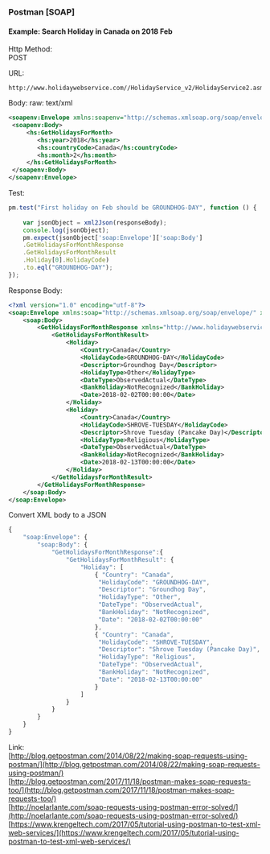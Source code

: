 ### Postman [SOAP]


#### Example:  Search Holiday in Canada on 2018 Feb
Http Method:  
POST

URL:
```
http://www.holidaywebservice.com//HolidayService_v2/HolidayService2.asmx
```

Body:  raw:  text/xml
```xml
<soapenv:Envelope xmlns:soapenv="http://schemas.xmlsoap.org/soap/envelope/" xmlns:hs="http://www.holidaywebservice.com/HolidayService_v2/">
 <soapenv:Body>
     <hs:GetHolidaysForMonth>
        <hs:year>2018</hs:year>
        <hs:countryCode>Canada</hs:countryCode>
        <hs:month>2</hs:month>
     </hs:GetHolidaysForMonth>
 </soapenv:Body>
</soapenv:Envelope>
```

Test:  
```js
pm.test("First holiday on Feb should be GROUNDHOG-DAY", function () {
    
    var jsonObject = xml2Json(responseBody);
    console.log(jsonObject);
    pm.expect(jsonObject['soap:Envelope']['soap:Body']
    .GetHolidaysForMonthResponse
    .GetHolidaysForMonthResult
    .Holiday[0].HolidayCode)
    .to.eql("GROUNDHOG-DAY");
});
```

Response Body:  
```xml
<?xml version="1.0" encoding="utf-8"?>
<soap:Envelope xmlns:soap="http://schemas.xmlsoap.org/soap/envelope/" xmlns:xsi="http://www.w3.org/2001/XMLSchema-instance" xmlns:xsd="http://www.w3.org/2001/XMLSchema">
    <soap:Body>
        <GetHolidaysForMonthResponse xmlns="http://www.holidaywebservice.com/HolidayService_v2/">
            <GetHolidaysForMonthResult>
                <Holiday>
                    <Country>Canada</Country>
                    <HolidayCode>GROUNDHOG-DAY</HolidayCode>
                    <Descriptor>Groundhog Day</Descriptor>
                    <HolidayType>Other</HolidayType>
                    <DateType>ObservedActual</DateType>
                    <BankHoliday>NotRecognized</BankHoliday>
                    <Date>2018-02-02T00:00:00</Date>
                </Holiday>
                <Holiday>
                    <Country>Canada</Country>
                    <HolidayCode>SHROVE-TUESDAY</HolidayCode>
                    <Descriptor>Shrove Tuesday (Pancake Day)</Descriptor>
                    <HolidayType>Religious</HolidayType>
                    <DateType>ObservedActual</DateType>
                    <BankHoliday>NotRecognized</BankHoliday>
                    <Date>2018-02-13T00:00:00</Date>
                </Holiday>
            </GetHolidaysForMonthResult>
        </GetHolidaysForMonthResponse>
    </soap:Body>
</soap:Envelope>
```

Convert XML body to a JSON
```js
{
    "soap:Envelope": {
        "soap:Body": {
            "GetHolidaysForMonthResponse":{
                "GetHolidaysForMonthResult": {
                    "Holiday": [
                        { "Country": "Canada",
                         "HolidayCode": "GROUNDHOG-DAY", 
                         "Descriptor": "Groundhog Day", 
                         "HolidayType": "Other", 
                         "DateType": "ObservedActual", 
                         "BankHoliday": "NotRecognized", 
                         "Date": "2018-02-02T00:00:00"
                        }, 
                        { "Country": "Canada",
                         "HolidayCode": "SHROVE-TUESDAY", 
                         "Descriptor": "Shrove Tuesday (Pancake Day)", 
                         "HolidayType": "Religious", 
                         "DateType": "ObservedActual", 
                         "BankHoliday": "NotRecognized", 
                         "Date": "2018-02-13T00:00:00"
                        }
                    ]
                }
            }
        }
    }
}

```

Link:  
[http://blog.getpostman.com/2014/08/22/making-soap-requests-using-postman/](http://blog.getpostman.com/2014/08/22/making-soap-requests-using-postman/)  
[http://blog.getpostman.com/2017/11/18/postman-makes-soap-requests-too/](http://blog.getpostman.com/2017/11/18/postman-makes-soap-requests-too/)  
[http://noelarlante.com/soap-requests-using-postman-error-solved/](http://noelarlante.com/soap-requests-using-postman-error-solved/)  
[https://www.krengeltech.com/2017/05/tutorial-using-postman-to-test-xml-web-services/](https://www.krengeltech.com/2017/05/tutorial-using-postman-to-test-xml-web-services/)  

